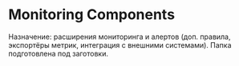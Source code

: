 # Monitoring Components

Назначение: расширения мониторинга и алертов (доп. правила, экспортёры метрик, интеграция с внешними системами). Папка подготовлена под заготовки.
